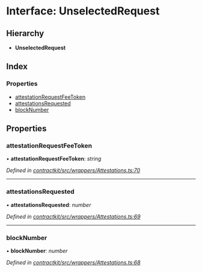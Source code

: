 # Interface: UnselectedRequest

## Hierarchy

* **UnselectedRequest**

## Index

### Properties

* [attestationRequestFeeToken](_wrappers_attestations_.unselectedrequest.md#attestationrequestfeetoken)
* [attestationsRequested](_wrappers_attestations_.unselectedrequest.md#attestationsrequested)
* [blockNumber](_wrappers_attestations_.unselectedrequest.md#blocknumber)

## Properties

###  attestationRequestFeeToken

• **attestationRequestFeeToken**: *string*

*Defined in [contractkit/src/wrappers/Attestations.ts:70](https://github.com/celo-org/celo-monorepo/blob/master/packages/contractkit/src/wrappers/Attestations.ts#L70)*

___

###  attestationsRequested

• **attestationsRequested**: *number*

*Defined in [contractkit/src/wrappers/Attestations.ts:69](https://github.com/celo-org/celo-monorepo/blob/master/packages/contractkit/src/wrappers/Attestations.ts#L69)*

___

###  blockNumber

• **blockNumber**: *number*

*Defined in [contractkit/src/wrappers/Attestations.ts:68](https://github.com/celo-org/celo-monorepo/blob/master/packages/contractkit/src/wrappers/Attestations.ts#L68)*
